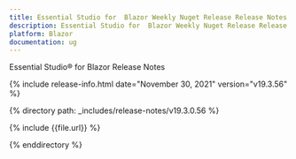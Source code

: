 ```yaml
---
title: Essential Studio for  Blazor Weekly Nuget Release Release Notes  
description: Essential Studio for  Blazor Weekly Nuget Release Release Notes  
platform: Blazor
documentation: ug
---
```


Essential Studio&reg; for  Blazor  Release Notes  

{% include release-info.html date="November 30, 2021"  version="v19.3.56" %} 


{% directory path: _includes/release-notes/v19.3.0.56 %}

{% include {{file.url}} %}

{% enddirectory %}
